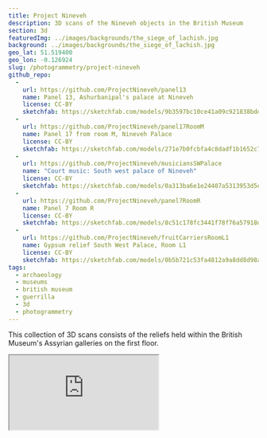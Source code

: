 ```yaml
---
title: Project Nineveh
description: 3D scans of the Nineveh objects in the British Museum
section: 3d
featuredImg: ../images/backgrounds/the_siege_of_lachish.jpg
background: ../images/backgrounds/the_siege_of_lachish.jpg
geo_lat: 51.519400
geo_lon: -0.126924
slug: /photogrammetry/project-nineveh
github_repo:
  -
    url: https://github.com/ProjectNineveh/panel13
    name: Panel 13, Ashurbanipal's palace at Nineveh
    license: CC-BY
    sketchfab: https://sketchfab.com/models/9b3597bc10ce41a09c921838bddb6127
  -
    url: https://github.com/ProjectNineveh/panel17RoomM
    name: Panel 17 from room M, Nineveh Palace
    license: CC-BY
    sketchfab: https://sketchfab.com/models/271e7b0fcbfa4c8dadf1b1652c735c2b
  -
    url: https://github.com/ProjectNineveh/musiciansSWPalace
    name: "Court music: South west palace of Nineveh"
    license: CC-BY
    sketchfab: https://sketchfab.com/models/0a313ba6e1e24407a5313953d5e511fd
  -
    url: https://github.com/ProjectNineveh/panel7RoomR
    name: Panel 7 Room R
    license: CC-BY
    sketchfab: https://sketchfab.com/models/8c51c178fc3441f78f76a57918d7e6bb
  -
    url: https://github.com/ProjectNineveh/fruitCarriersRoomL1
    name: Gypsum relief South West Palace, Room L1
    license: CC-BY
    sketchfab: https://sketchfab.com/models/0b5b721c53fa4812a9a8dd8d98a5cd88
tags:
  - archaeology
  - museums
  - british museum
  - guerrilla
  - 3d
  - photogrammetry
---
```

This collection of 3D scans consists of the reliefs held within the British Museum's Assyrian galleries on the first floor.

<div class="ratio  ratio-1x1 mb-3">
  <iframe title="A 3D model playlist of scans of the Nineveh objects"  src="https://sketchfab.com/playlists/embed?collection=466149797af64674b8de5b88b867ace6"  allow="autoplay; fullscreen; vr" mozallowfullscreen="true" webkitallowfullscreen="true"></iframe>
</div>
